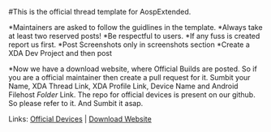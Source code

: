 #This is the official thread template for AospExtended.

*Maintainers are asked to follow the guidlines in the template.
*Always take at least two reserved posts!
*Be respectful to users.
*If any fuss is created report us first.
*Post Screenshots only in screenshots section
*Create a XDA Dev Project and then post

*Now we have a download website, where Official Builds are posted. So if you are a official maintainer then create a pull request for it. Sumbit your Name, XDA Thread Link, XDA Profile Link, Device Name and Android Filehost *Folder* Link. The repo for official devices is present on our github. So please refer to it. And Sumbit it asap.

Links:
[Official Devices](https://github.com/AospExtended/official_devices) | [Download Website](http://downloads.aospextended.com/)
